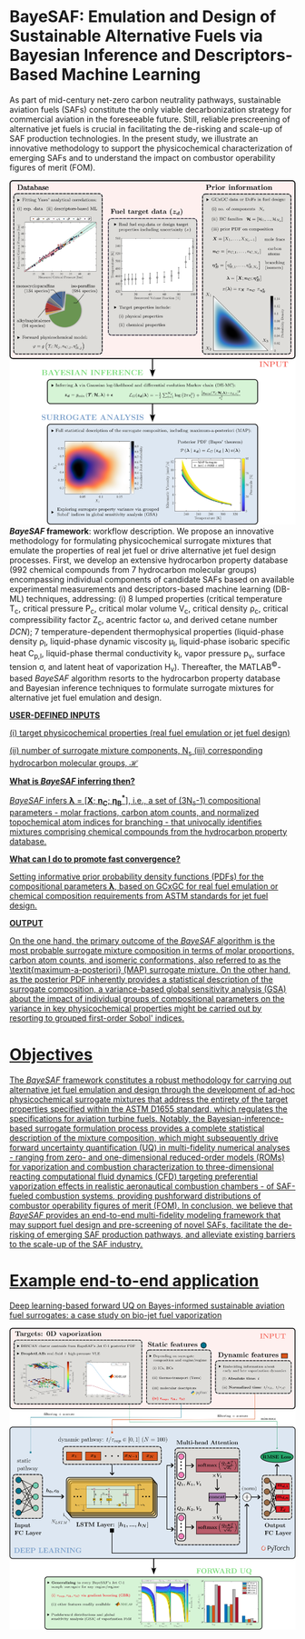 # BayeSAF: Emulation and Design of Sustainable Alternative Fuels via Bayesian Inference and Descriptors-Based Machine Learning

As part of mid-century net-zero carbon neutrality pathways, sustainable aviation fuels (SAFs) constitute the only viable decarbonization strategy for commercial aviation in the foreseeable future. Still, reliable prescreening of alternative jet fuels is crucial in facilitating the de-risking and scale-up of SAF production technologies. In the present study, we illustrate an innovative methodology to support the physicochemical characterization of emerging SAFs and to understand the impact on combustor operability figures of merit (FOM).

![BayeSAF workflow](img/workflow.png)
**_BayeSAF_ framework**: workflow description. We propose an innovative methodology for formulating physicochemical surrogate mixtures that emulate the properties of real jet fuel or drive alternative jet fuel design processes. First, we develop an extensive hydrocarbon property database (992 chemical compounds from 7 hydrocarbon molecular groups) encompassing individual components of candidate SAFs based on available experimental measurements and descriptors-based machine learning (DB-ML) techniques, addressing: (i) 8 lumped properties (critical temperature T<sub>c</sub>, critical pressure P<sub>c</sub>, critical molar volume V<sub>c</sub>, critical density ρ<sub>c</sub>, critical compressibility factor Ζ<sub>c</sub>, acentric factor ω, and derived cetane number _DCN_); 7 temperature-dependent thermophysical properties (liquid-phase density ρ<sub>l</sub>, liquid-phase dynamic viscosity μ<sub>l</sub>, liquid-phase isobaric specific heat C<sub>p,l</sub>, liquid-phase thermal conductivity k<sub>l</sub>, vapor pressure p<sub>v</sub>, surface tension σ, and latent heat of vaporization H<sub>v</sub>). Thereafter, the MATLAB<sup>©</sup>-based _BayeSAF_ algorithm resorts to the hydrocarbon property database and Bayesian inference techniques to formulate surrogate mixtures for alternative jet fuel emulation and design. 

**<u>USER-DEFINED INPUTS<u>** 

(i) target physicochemical properties (real fuel emulation or jet fuel design)

(ii) number of surrogate mixture components, N<sub>s</sub>
(iii) corresponding hydrocarbon molecular groups, ℋ

**What is _BayeSAF_ inferring then?**

_BayeSAF_ infers **λ** = [**X**; **n<sub>C</sub>**; **η<sub>Β</sub><sup>*</sup>**], i.e., a set of (3N<sub>s</sub>-1) compositional parameters - molar fractions, carbon atom counts, and normalized topochemical atom indices for branching - that univocally identifies mixtures comprising chemical compounds from the hydrocarbon property database. 

**What can I do to promote fast convergence?**

Setting informative prior probability density functions (PDFs) for the compositional parameters **λ**, based on GCxGC for real fuel emulation or chemical composition requirements from ASTM standards for jet fuel design.

**<u>OUTPUT<u>**

On the one hand, the primary outcome of the _BayeSAF_ algorithm is the most probable surrogate mixture composition in terms of molar proportions, carbon atom counts, and isomeric conformations, also referred to as the \textit{maximum-a-posteriori} (MAP) surrogate mixture. On the other hand, as the posterior PDF inherently provides a statistical description of the surrogate composition, a variance-based global sensitivity analysis (GSA) about the impact of individual groups of compositional parameters on the variance in key physicochemical properties might be carried out by resorting to grouped first-order Sobol' indices.

# Objectives

The _BayeSAF_ framework constitutes a robust methodology for carrying out alternative jet fuel emulation and design through the development of ad-hoc physicochemical surrogate mixtures that address the entirety of the target properties specified within the ASTM D1655 standard, which regulates the specifications for aviation turbine fuels. Notably, the Bayesian-inference-based surrogate formulation process provides a complete statistical description of the mixture composition, which might subsequently drive forward uncertainty quantification (UQ) in multi-fidelity numerical analyses - ranging from zero- and one-dimensional reduced-order models (ROMs) for vaporization and combustion characterization to three-dimensional reacting computational fluid dynamics (CFD) targeting preferential vaporization effects in realistic aeronautical combustion chambers - of SAF-fueled combustion systems, providing pushforward distributions of combustor operability figures of merit (FOM). In conclusion, we believe that _BayeSAF_ provides an end-to-end multi-fidelity modeling framework that may support fuel design and pre-screening of novel SAFs, facilitate the de-risking of emerging SAF production pathways, and alleviate existing barriers to the scale-up of the SAF industry.

# Example end-to-end application

Deep learning-based forward UQ on Bayes-informed sustainable aviation fuel surrogates: a case study on bio-jet fuel vaporization

![BayeSAF application](img/end_to_end.png)
